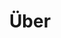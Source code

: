 ---
title: Über
layout: main_and_sidebar_right
url: de/ueber

menu:
  main:
  
col_0: 
  - 10
  - 11
  - 20
  
col_1: 
  - 20
  - 10
---